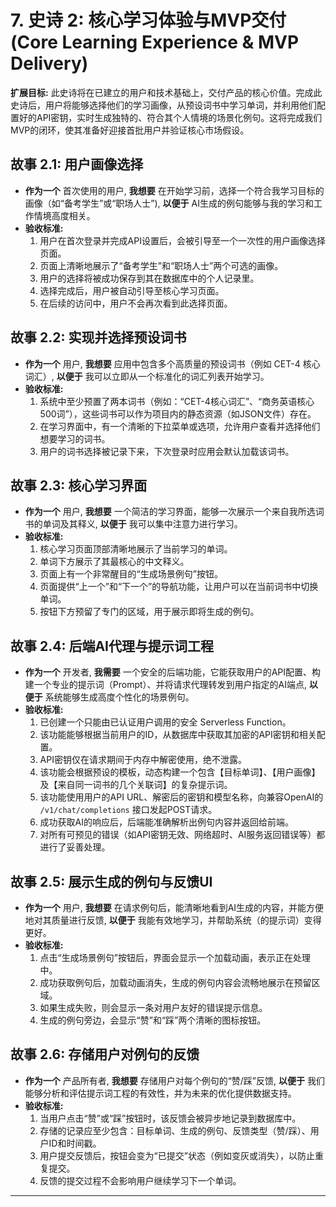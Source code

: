 # 7. 史诗 2: 核心学习体验与MVP交付 (Core Learning Experience & MVP Delivery)

**扩展目标:** 此史诗将在已建立的用户和技术基础上，交付产品的核心价值。完成此史诗后，用户将能够选择他们的学习画像，从预设词书中学习单词，并利用他们配置好的API密钥，实时生成独特的、符合其个人情境的场景化例句。这将完成我们MVP的闭环，使其准备好迎接首批用户并验证核心市场假设。

## 故事 2.1: 用户画像选择
* **作为一个** 首次使用的用户, **我想要** 在开始学习前，选择一个符合我学习目标的画像（如“备考学生”或“职场人士”), **以便于** AI生成的例句能够与我的学习和工作情境高度相关。
* **验收标准:**
    1.  用户在首次登录并完成API设置后，会被引导至一个一次性的用户画像选择页面。
    2.  页面上清晰地展示了“备考学生”和“职场人士”两个可选的画像。
    3.  用户的选择将被成功保存到其在数据库中的个人记录里。
    4.  选择完成后，用户被自动引导至核心学习页面。
    5.  在后续的访问中，用户不会再次看到此选择页面。

## 故事 2.2: 实现并选择预设词书
* **作为一个** 用户, **我想要** 应用中包含多个高质量的预设词书（例如 CET-4 核心词汇）, **以便于** 我可以立即从一个标准化的词汇列表开始学习。
* **验收标准:**
    1.  系统中至少预置了两本词书（例如：“CET-4核心词汇”、“商务英语核心500词”），这些词书可以作为项目内的静态资源（如JSON文件）存在。
    2.  在学习界面中，有一个清晰的下拉菜单或选项，允许用户查看并选择他们想要学习的词书。
    3.  用户的词书选择被记录下来，下次登录时应用会默认加载该词书。

## 故事 2.3: 核心学习界面
* **作为一个** 用户, **我想要** 一个简洁的学习界面，能够一次展示一个来自我所选词书的单词及其释义, **以便于** 我可以集中注意力进行学习。
* **验收标准:**
    1.  核心学习页面顶部清晰地展示了当前学习的单词。
    2.  单词下方展示了其最核心的中文释义。
    3.  页面上有一个非常醒目的“生成场景例句”按钮。
    4.  页面提供“上一个”和“下一个”的导航功能，让用户可以在当前词书中切换单词。
    5.  按钮下方预留了专门的区域，用于展示即将生成的例句。

## 故事 2.4: 后端AI代理与提示词工程
* **作为一个** 开发者, **我需要** 一个安全的后端功能，它能获取用户的API配置、构建一个专业的提示词（Prompt）、并将请求代理转发到用户指定的AI端点, **以便于** 系统能够生成高度个性化的场景例句。
* **验收标准:**
    1.  已创建一个只能由已认证用户调用的安全 Serverless Function。
    2.  该功能能够根据当前用户的ID，从数据库中获取其加密的API密钥和相关配置。
    3.  API密钥仅在请求期间于内存中解密使用，绝不泄露。
    4.  该功能会根据预设的模板，动态构建一个包含【目标单词】、【用户画像】及【来自同一词书的几个关联词】的复杂提示词。
    5.  该功能使用用户的API URL、解密后的密钥和模型名称，向兼容OpenAI的 `/v1/chat/completions` 接口发起POST请求。
    6.  成功获取AI的响应后，后端能准确解析出例句内容并返回给前端。
    7.  对所有可预见的错误（如API密钥无效、网络超时、AI服务返回错误等）都进行了妥善处理。

## 故事 2.5: 展示生成的例句与反馈UI
* **作为一个** 用户, **我想要** 在请求例句后，能清晰地看到AI生成的内容，并能方便地对其质量进行反馈, **以便于** 我能有效地学习，并帮助系统（的提示词）变得更好。
* **验收标准:**
    1.  点击“生成场景例句”按钮后，界面会显示一个加载动画，表示正在处理中。
    2.  成功获取例句后，加载动画消失，生成的例句内容会流畅地展示在预留区域。
    3.  如果生成失败，则会显示一条对用户友好的错误提示信息。
    4.  生成的例句旁边，会显示“赞”和“踩”两个清晰的图标按钮。

## 故事 2.6: 存储用户对例句的反馈
* **作为一个** 产品所有者, **我想要** 存储用户对每个例句的“赞/踩”反馈, **以便于** 我们能够分析和评估提示词工程的有效性，并为未来的优化提供数据支持。
* **验收标准:**
    1.  当用户点击“赞”或“踩”按钮时，该反馈会被异步地记录到数据库中。
    2.  存储的记录应至少包含：目标单词、生成的例句、反馈类型（赞/踩）、用户ID和时间戳。
    3.  用户提交反馈后，按钮会变为“已提交”状态（例如变灰或消失），以防止重复提交。
    4.  反馈的提交过程不会影响用户继续学习下一个单词。

---